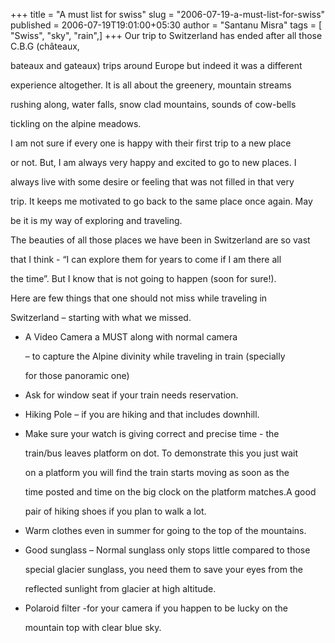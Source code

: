 +++
title = "A must list for swiss"
slug = "2006-07-19-a-must-list-for-swiss"
published = 2006-07-19T19:01:00+05:30
author = "Santanu Misra"
tags = [ "Swiss", "sky", "rain",]
+++
Our trip to Switzerland has ended after all those C.B.G (châteaux,
bateaux and gateaux) trips around Europe but indeed it was a different
experience altogether. It is all about the greenery, mountain streams
rushing along, water falls, snow clad mountains, sounds of cow-bells
tickling on the alpine meadows.

I am not sure if every one is happy with their first trip to a new place
or not. But, I am always very happy and excited to go to new places. I
always live with some desire or feeling that was not filled in that very
trip. It keeps me motivated to go back to the same place once again. May
be it is my way of exploring and traveling.

The beauties of all those places we have been in Switzerland are so vast
that I think - “I can explore them for years to come if I am there all
the time”. But I know that is not going to happen (soon for sure!).

Here are few things that one should not miss while traveling in
Switzerland – starting with what we missed.

-   <span class="orange">A Video Camera a MUST along with normal camera
    – to capture the Alpine divinity while traveling in train (specially
    for those panoramic one)</span>
-   Ask for window seat if your train needs reservation.
-   Hiking Pole – if you are hiking and that includes downhill.
-   Make sure your watch is giving correct and precise time - the
    train/bus leaves platform on dot. To demonstrate this you just wait
    on a platform you will find the train starts moving as soon as the
    time posted and time on the big clock on the platform matches.A good
    pair of hiking shoes if you plan to walk a lot.
-   Warm clothes even in summer for going to the top of the mountains.
-   Good sunglass – Normal sunglass only stops little compared to those
    special glacier sunglass, you need them to save your eyes from the
    reflected sunlight from glacier at high altitude.
-   Polaroid filter -for your camera if you happen to be lucky on the
    mountain top with clear blue sky.

